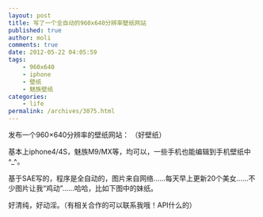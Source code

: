```yaml
---
layout: post
title: 写了一个全自动的960x640分辨率壁纸网站
published: true
author: moli
comments: true
date: 2012-05-22 04:05:59
tags:
    - 960x640
    - iphone
    - 壁纸
    - 魅族壁纸
categories:
    - life
permalink: /archives/3075.html
---
```

发布一个960&#215;640分辨率的壁纸网站： （好壁纸）

基本上iphone4/4S，魅族M9/MX等，均可以，一些手机也能编辑到手机壁纸中^_^。

基于SAE写的，程序是全自动的，图片来自网络……每天早上更新20个美女……不少图片让我“鸡动”……哈哈，比如下图中的妹纸。

好清纯，好动淫。（有相关合作的可以联系我哦！API什么的）

[][1]

[][2]

[][3]

 [1]: http://huoxr.com/wp-content/uploads/2012/05/IMG_0225.jpg
 [2]: http://huoxr.com/wp-content/uploads/2012/05/IMG_0224.jpg
 [3]: http://huoxr.com/wp-content/uploads/2012/05/IMG_0226.jpg